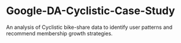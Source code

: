 # Google-DA-Cyclistic-Case-Study
An analysis of Cyclistic bike-share data to identify user patterns and recommend membership growth strategies.
